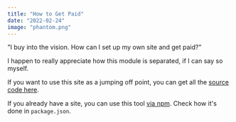 ```yaml
---
title: "How to Get Paid"
date: "2022-02-24"
image: "phantom.png"
---
```

"I buy into the vision. How can I set up my own site and get paid?"

I happen to really appreciate how this module is separated, if I can say so myself.

If you want to use this site as a jumping off point, you can get all the [source code here](https://github.com/UuqV/solana-paywall-demo).

If you already have a site, you can use this tool [via npm](https://github.com/UuqV/solana-publish-module). Check how it's done in `package.json`.